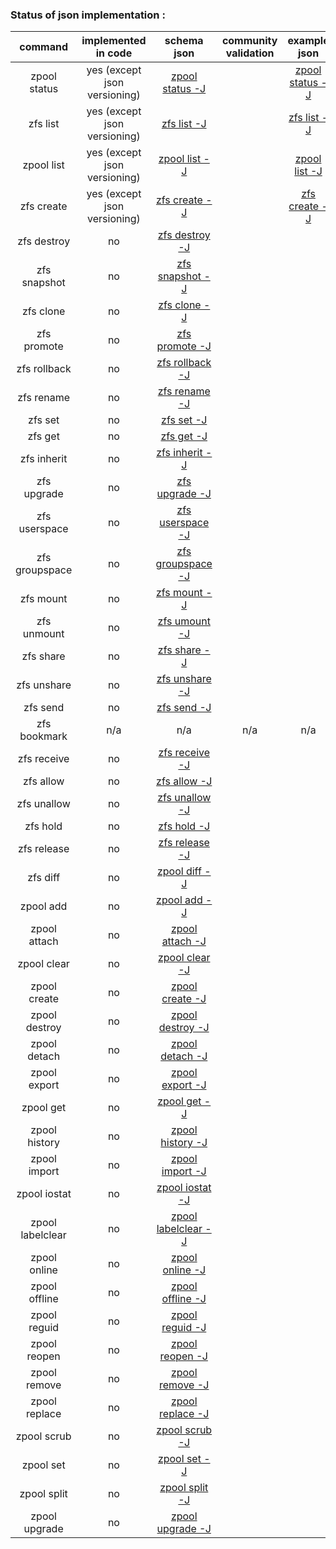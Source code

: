 ### Status of json implementation :

| command 	        | implemented in code               	|                                               schema json                                                 | community validation  |	example json                                                                                            |   example ldjson                                                                                          |
|:-----------------:|:-------------------------------------:|:-----------------------------------------------------------------------------------------------------:    | :--------------------:|:---------------------------------------------------------------------------------------------------------:|:--------------------------------------------------------------------------------------------------------: |
|zpool status  	    |		yes	(except json versioning)	| [zpool status -J](https://github.com/Alyseo/zfs/blob/json/json/schemav1.0/schema-zpool-status.md)         |						|[zpool status -J](https://github.com/Alyseo/zfs/blob/json/json/samples/zpool_status.json.md)       		|[zpool status -j](https://github.com/Alyseo/zfs/blob/json/json/samples/zpool_status.ldjson.md)             |
|zfs list      	    |		yes	(except json versioning)	| [zfs list -J](https://github.com/Alyseo/zfs/blob/json/json/schemav1.0/schema-zfs-list.md)  			    |						|[zfs list -J](https://github.com/Alyseo/zfs/blob/json/json/samples/zfs_list.json.md)		            	|[zfs list -j](https://github.com/Alyseo/zfs/blob/json/json/samples/zfs_list.ldjson.md)                     |
|zpool list    	    |		yes	(except json versioning)	| [zpool list -J](https://github.com/Alyseo/zfs/blob/json/json/schemav1.0/schema-zpool-list.md)		        |						|[zpool list -J](https://github.com/Alyseo/zfs/blob/json/json/samples/zpool_list.json.md)		        	|[zpool list -j](https://github.com/Alyseo/zfs/blob/json/json/samples/zpool_list.ldjson.md)                 |
|zfs create         |		yes	(except json versioning)	| [zfs create -J](https://github.com/Alyseo/zfs/blob/json/json/schemav1.0/schema-zfs-create.md)		        |						|[zfs create -J](https://github.com/Alyseo/zfs/blob/json/json/samples/zfs_create.json.md)	        		|[zfs create -j](https://github.com/Alyseo/zfs/blob/json/json/samples/zfs_create.ldjson.md)                 |
|zfs destroy	    |   		no                  		| [zfs destroy -J](https://github.com/Alyseo/zfs/tree/json/json/schemav1.0/schema-zfs-destroy.md)           |                   	|                                                                                                        	|                                                                                                           |
|zfs snapshot	    |			no	                		| [zfs snapshot -J](https://github.com/Alyseo/zfs/blob/json/json/schemav1.0/schema-zfs-snapshot.md)	        |						|                                                                                                        	|                                                                                                           |
|zfs clone		    |			no	                		| [zfs clone -J](https://github.com/Alyseo/zfs/blob/json/json/schemav1.0/schema-zfs-clone.md)   	        |						|		                                                                                                	|                                                                                                           |
|zfs promote	    |			no                 			| [zfs promote -J](https://github.com/Alyseo/zfs/blob/json/json/schemav1.0/schema-zfs-promote.md)           |						|		                                                                                                	|                                                                                                           |
|zfs rollback	    |			no              			| [zfs rollback -J](https://github.com/Alyseo/zfs/blob/json/json/schemav1.0/schema-zfs-rollback.md)         |						|		                                                                                                	|                                                                                                           |
|zfs rename 		|			no              			| [zfs rename -J](https://github.com/Alyseo/zfs/blob/json/json/schemav1.0/schema-zfs-rename.md)             |						|		                                                                                                	|                                                                                                           |
|zfs set			|			no                 			| [zfs set -J](https://github.com/Alyseo/zfs/blob/json/json/schemav1.0/schema-zfs-set.md)                   |						|		                                                                                                	|                                                                                                           |
|zfs get 			|			no              			| [zfs get -J](https://github.com/Alyseo/zfs/blob/json/json/schemav1.0/schema-zfs-get.md)  		            |						|		                                                                                                	|                                                                                                           |
|zfs inherit		|			no	                		| [zfs inherit -J](https://github.com/Alyseo/zfs/blob/json/json/schemav1.0/schema-zfs-inherit.md)	        |						|		                                                                                                	|                                                                                                           |
|zfs upgrade		|			no	                		| [zfs upgrade -J](https://github.com/Alyseo/zfs/blob/json/json/schemav1.0/schema-zfs-upgrade.md) 	        |						|		                                                                                                	|                                                                                                           |
|zfs userspace		|			no	                		| [zfs userspace -J](https://github.com/Alyseo/zfs/blob/json/json/schemav1.0/schema-zfs-userspace.md)       |						|		                                                                                                	|                                                                                                           |
|zfs groupspace		|			no	                		| [zfs groupspace -J](https://github.com/Alyseo/zfs/blob/json/json/schemav1.0/schema-zfs-groupspace.md)     |						|		                                                                                                	|                                                                                                           |
|zfs mount			|			no              			| [zfs mount -J](https://github.com/Alyseo/zfs/blob/json/json/schemav1.0/schema-zfs-mount.md)                |						|		                                                                                                	|                                                                                                           |
|zfs unmount		|			no	                		| [zfs umount -J](https://github.com/Alyseo/zfs/blob/json/json/schemav1.0/schema-zfs-umount.md)             |						|		                                                                                                	|                                                                                                           |
|zfs share			|			no	                		| [zfs share -J](https://github.com/Alyseo/zfs/blob/json/json/schemav1.0/schema-zfs-share.md)  	            |						|		                                                                                                	|                                                                                                           |
|zfs unshare		|			no	                		| [zfs unshare -J](https://github.com/Alyseo/zfs/blob/json/json/schemav1.0/schema-zfs-unshare.md)	        |						|		                                                                                                	|                                                                                                           |
|zfs send			|			no	                		| [zfs send -J](https://github.com/Alyseo/zfs/blob/json/json/schemav1.0/schema-zfs-send.md)                 |						|		                                                                                                	|                                                                                                           |
|zfs bookmark		|			n/a	                		|                                                n/a                                   				        |			n/a			|		                   n/a                                                                             	|                              n/a                                                                          |
|zfs receive		|			no	                		| [zfs receive -J](https://github.com/Alyseo/zfs/blob/json/json/schemav1.0/schema-zfs-receive.md)           |						|		                                                                                                	|                                                                                                           |
|zfs allow			|			no	                		| [zfs allow -J](https://github.com/Alyseo/zfs/blob/json/json/schemav1.0/schema-zfs-allow.md)	            |						|		                                                                                                	|                                                                                                           |
|zfs unallow		|			no	                		| [zfs unallow -J](https://github.com/Alyseo/zfs/blob/json/json/schemav1.0/schema-zfs-unallow.md)	        |						|		                                                                                                	|                                                                                                           |
|zfs hold			|			no			                | [zfs hold -J](https://github.com/Alyseo/zfs/blob/json/json/schemav1.0/schema-zfs-hold.md)                 |						|		                                                                                                	|                                                                                                           |
|zfs release		|			no			                | [zfs release -J](https://github.com/Alyseo/zfs/blob/json/json/schemav1.0/schema-zfs-release.md)           |						|		                                                                                                	|                                                                                                           |
|zfs diff			|			no			                | [zpool diff -J](https://github.com/Alyseo/zfs/blob/json/json/schemav1.0/schema-zfs-diff.md)               |						|		                                                                                                	|                                                                                                           |
|zpool add 			|			no			                | [zpool add -J](https://github.com/Alyseo/zfs/blob/json/json/schemav1.0/schema-zpool-add.md)               |						|		                                                                                                	|                                                                                                           |
|zpool attach		|			no			                | [zpool attach -J](https://github.com/Alyseo/zfs/blob/json/json/schemav1.0/schema-zool-attach.md)          |						|		                                                                                                	|                                                                                                           |
|zpool clear		|			no			                | [zpool clear -J](https://github.com/Alyseo/zfs/blob/json/json/schemav1.0/schema-zpool-clear.md)           |						|		                                                                                                	|                                                                                                           |
|zpool create		|			no	                		| [zpool create -J](https://github.com/Alyseo/zfs/blob/json/json/schemav1.0/schema-zpool-create.md)         |  						|		                                                                                                	|                                                                                                           |
|zpool destroy		|			no		                	| [zpool destroy -J](https://github.com/Alyseo/zfs/blob/json/json/schemav1.0/schema-zpool-destroy.md)       |  						|		                                                                                                	|                                                                                                           |
|zpool detach		|			no	                		| [zpool detach -J](https://github.com/Alyseo/zfs/blob/json/json/schemav1.0/schema-zpool-detach.md)         |						|		                                                                                                	|                                                                                                           |
|zpool export		|			no		                	| [zpool export -J](https://github.com/Alyseo/zfs/blob/json/json/schemav1.0/schema-zpool-export.md)    	    |						|		                                                                                                	|                                                                                                           |
|zpool get			|			no		                	| [zpool get -J](https://github.com/Alyseo/zfs/blob/json/json/schemav1.0/schema-zpool-get.md)          	    |						|		                                                                                                	|                                                                                                           |
|zpool history		|			no		                	| [zpool history -J](https://github.com/Alyseo/zfs/blob/json/json/schemav1.0/schema-zpool-history.md)  	    |						|		                                                                                                	|                                                                                                           |
|zpool import		|			no		                	| [zpool import -J](https://github.com/Alyseo/zfs/blob/json/json/schemav1.0/schema-zpool-import.md)         |						|		                                                                                                	|                                                                                                           |
|zpool iostat		|			no		                	| [zpool iostat -J](https://github.com/Alyseo/zfs/blob/json/json/schemav1.0/schema-zpool-iostat.md)    	    |						|		                                                                                                	|                                                                                                           |
|zpool labelclear	|			no		                	| [zpool labelclear -J](https://github.com/Alyseo/zfs/blob/json/json/schemav1.0/schema-zpool-labelclear.md) |						|		                                                                                                	|                                                                                                           |
|zpool online		|			no		                	| [zpool online -J](https://github.com/Alyseo/zfs/blob/json/json/schemav1.0/schema-zpool-online.md)         |						|		                                                                                                	|                                                                                                           |
|zpool offline		|			no		                	| [zpool offline -J](https://github.com/Alyseo/zfs/blob/json/json/schemav1.0/schema-zpool-offline.md)       |						|		                                                                                                	|                                                                                                           |
|zpool reguid		|			no		                	| [zpool reguid -J](https://github.com/Alyseo/zfs/blob/json/json/schemav1.0/schema-zpool-reguid.md)         |						|		                                                                                                	|                                                                                                           |
|zpool reopen		|			no	                		| [zpool reopen -J](https://github.com/Alyseo/zfs/blob/json/json/schemav1.0/schema-zpool-reopen.md)         |						|		                                                                                                	|                                                                                                           |
|zpool remove		|			no	                		| [zpool remove -J](https://github.com/Alyseo/zfs/blob/json/json/schemav1.0/schema-zpool-remove.md)         |						|		                                                                                                	|                                                                                                           |
|zpool replace		|			no	                		| [zpool replace -J](https://github.com/Alyseo/zfs/blob/json/json/schemav1.0/schema-zpool-replace.md)       |						|		                                                                                                	|                                                                                                           |
|zpool scrub		|			no                          | [zpool scrub -J](https://github.com/Alyseo/zfs/blob/json/json/schemav1.0/schema-zpool-scrub.md)           |						|		                                                                                                	|                                                                                                           |
|zpool set			|			no	                		| [zpool set -J](https://github.com/Alyseo/zfs/blob/json/json/schemav1.0/schema-zpool-set.md)               |  						|		                                                                                                    |                                                                                                           |
|zpool split		|			no	                		| [zpool split -J](https://github.com/Alyseo/zfs/blob/json/json/schemav1.0/schema-zpool-split.md)           |						|		                                                                                                	|                                                                                                           |
|zpool upgrade		|			no	                		| [zpool upgrade -J](https://github.com/Alyseo/zfs/blob/json/json/schemav1.0/schema-zpool-upgrade.md)       |	   					|		                                                                                                	|                                                                                                           |
